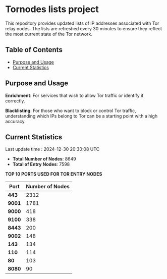 # Tornodes lists project

This repository provides updated lists of IP addresses associated with Tor relay nodes. The lists are refreshed every 30 minutes to ensure they reflect the most current state of the Tor network.

## Table of Contents

- [Purpose and Usage](#purpose-and-usage)
- [Current Statistics](#current-statistics)


## Purpose and Usage

**Enrichment**: For services that wish to allow Tor traffic or identify it correctly.

**Blacklisting**: For those who want to block or control Tor traffic, understanding which IPs belong to Tor can be a starting point with a high accuracy.

## Current Statistics

Last update time : 2024-12-30 20:30:08 UTC

- **Total Number of Nodes**: 8649
- **Total of Entry Nodes**: 7598

**TOP 10 PORTS USED FOR TOR ENTRY NODES**

| **Port** | **Number of Nodes** |
|------|-----------------|
| **443**   | 2312  |
| **9001**   | 1781  |
| **9000**   | 418  |
| **9100**   | 338  |
| **8443**   | 200  |
| **9002**   | 148  |
| **143**   | 134  |
| **110**   | 114  |
| **80**   | 103  |
| **8080**   | 90  |

